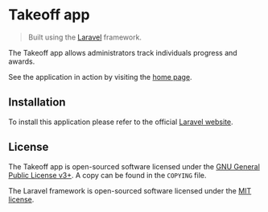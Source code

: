# Takeoff app

> Built using the [Laravel](https://github.com/laravel/laravel) framework.

The Takeoff app allows administrators track individuals progress and awards.

See the application in action by visiting the [home page](https://www.sandbox.csun.edu/metalab/demo/takeoff).

## Installation

To install this application please refer to the official [Laravel website](https://laravel.com/docs/5.7).

## License

The Takeoff app is open-sourced software licensed under the 
[GNU General Public License v3+](https://www.gnu.org/licenses/gpl.html). A copy can be found in the `COPYING` file.

The Laravel framework is open-sourced software licensed under the [MIT license](http://opensource.org/licenses/MIT).
